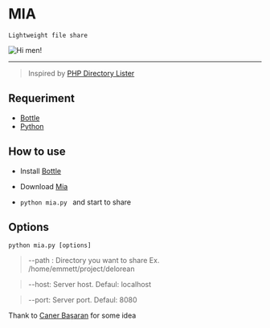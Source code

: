 # MIA #
`Lightweight file share`  

![Hi men!](http://i.imgur.com/MDAQg.png)

----------

> Inspired by [PHP Directory Lister](http://greg-j.com/phpdl/)

## Requeriment ##

- [Bottle](http://bottlepy.org/docs/dev/)
- [Python](http://python.org/)

## How to use ##

	
- Install [Bottle](http://bottlepy.org/docs/dev/)

- Download [Mia](https://github.com/herrerae/mia)

- `python mia.py ` and start to share


## Options ##

`python mia.py [options]`

> --path : Directory you want to share Ex. /home/emmett/project/delorean


> --host: Server host. Defaul: localhost


> --port: Server port. Defaul: 8080


Thank to [Caner Başaran](https://github.com/CanerBasaran) for some idea


